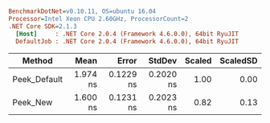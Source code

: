 ``` ini

BenchmarkDotNet=v0.10.11, OS=ubuntu 16.04
Processor=Intel Xeon CPU 2.60GHz, ProcessorCount=2
.NET Core SDK=2.1.3
  [Host]     : .NET Core 2.0.4 (Framework 4.6.0.0), 64bit RyuJIT
  DefaultJob : .NET Core 2.0.4 (Framework 4.6.0.0), 64bit RyuJIT


```
|       Method |     Mean |     Error |    StdDev | Scaled | ScaledSD |
|------------- |---------:|----------:|----------:|-------:|---------:|
| Peek_Default | 1.974 ns | 0.1229 ns | 0.2020 ns |   1.00 |     0.00 |
|     Peek_New | 1.600 ns | 0.1231 ns | 0.2023 ns |   0.82 |     0.13 |
